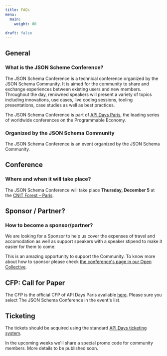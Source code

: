 ```yaml
---
title: FAQs
menu:
  main:
    weight: 80
    
draft: false
---
```


## General

### What is the JSON Scheme Conference?

The JSON Schema Conference is a technical conference organized by the JSON Schema Community.
It is aimed for the community to share and exchange experiences between existing users and new members. Throughout the day, renowned speakers will present a variety of topics including innovations, use cases, live coding sessions, tooling presentations, case studies as well as best practices.

The JSON Schema Conference is part of [API Days Paris](https://www.apidays.global/paris/), the leading series of worldwide conferences on the Programmable Economy.

### Organized by the JSON Schema Community

The JSON Schema Conference is an event organized by the JSON Schema Community.

## Conference

### Where and when it will take place?

The JSON Schema Conference will take place **Thursday, December 5** at the [CNIT Forest – Paris](https://maps.app.goo.gl/U4urzY2seAZyDac78).

## Sponsor / Partner?

### How to become a sponsor/partner?

We are looking for a Sponsor to help us cover the expenses of travel and accomodation as well as support speakers with a speaker stipend to make it easier for them to come.

This is an amazing opportunity to support the Community. To know more about how to sponsor please check [the conference's page in our Open Collective](https://opencollective.com/json-schema/events/the-json-schema-conference-f259215b).


## CFP: Call for Paper

The CFP is the official CFP of API Days Paris available [here](https://apidays.typeform.com/to/ILJeAaV8?typeform-source=www.apidays.global#event_name=xxxxx). Please sure you select The JSON Schema Conference in the event's list.

## Ticketing

The tickets should be acquired using the standard [API Days ticketing system](https://ticket.apidays.global/event/apidays-paris-2024/f8f61349-4f78-4bba-a162-68d598833116/cart).

In the upcoming weeks we'll share a special promo code for community members. More details to be published soon.